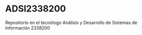 # ADSI2338200
Repositorio en el tecnólogo Análisis y Desarrollo de Sistemas de Información 2338200 

